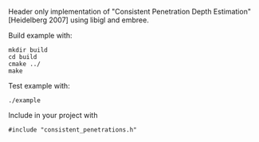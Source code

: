 Header only implementation of "Consistent Penetration Depth Estimation"
[Heidelberg 2007] using libigl and embree.

Build example with:

    mkdir build
    cd build 
    cmake ../
    make

Test example with:

    ./example

Include in your project with

    #include "consistent_penetrations.h"
